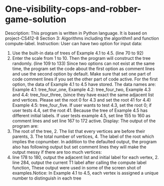 # One-visibility-cops-and-robber-game-solution

Description:
This program is written in Python language. It is based on project-CS412-8 Section 3:
Algorithms including the algorithm1 and function compute-label. Instruction:
User can have two option for input data:
1. Use the built-in data of trees of Example 4.1 to 4.5. (line 70 to 92)
2. Enter the scale from 1 to 10. Then the program will construct the tree randomly. (line 109 to 133)
Since two options can not exist at the same time, the program set the code about the first
option as comment lines and use the second option by default. Make sure that set one part
of code comment lines if you set the other part of code active. For the first option, the data of Example 4.1 to 4.5 have stored. The data names are:
Example 4.1: tree_four_one, Example 4.2: tree_four_two, Example 4.3 and 4.4: tree_four_three, (since they have exact the same adjacent list and
vertices. Please set the root 0 for 4.3 and set the root 41 for 4.4)
Example 4.5: tree_four_five. If user wants to test 4.3, set the root 0; if user tests 4.4, set the root 41. Because the tree of Example 4.5 has different initial labels. If user tests example 4.5, set
line 155 to 160 as comment lines and set line 167 to 172 active. Display:
The output of the program are:
1. The root of the tree, 2. The list that every vertices are before their parents, 3. The total number of vertices, 4. The label of the root which implies the copnumber. In addition to the defaulted output, the program also has following output but set
comment lines they will make the output messy if there are too much vertices:
1. line 178 to 180, output the adjacent list and initial label for each vertex, 2. line 284, output the current T1 label after calling the compute label function, These output were used in some of the screen shot of examples.Notice:
In Example 4.1 to 4.5, each vertex is assigned a unique number to distinguish in each
tree
